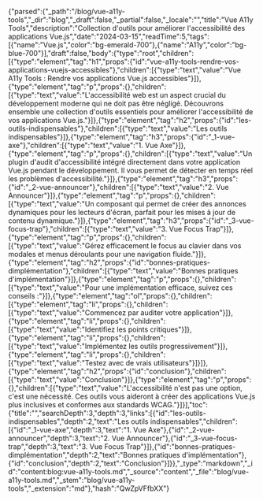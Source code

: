 {"parsed":{"_path":"/blog/vue-a11y-tools","_dir":"blog","_draft":false,"_partial":false,"_locale":"","title":"Vue A11y Tools","description":"Collection d'outils pour améliorer l'accessibilité des applications Vue.js","date":"2024-03-15","readTime":5,"tags":[{"name":"Vue.js","color":"bg-emerald-700"},{"name":"A11y","color":"bg-blue-700"}],"draft":false,"body":{"type":"root","children":[{"type":"element","tag":"h1","props":{"id":"vue-a11y-tools-rendre-vos-applications-vuejs-accessibles"},"children":[{"type":"text","value":"Vue A11y Tools : Rendre vos applications Vue.js accessibles"}]},{"type":"element","tag":"p","props":{},"children":[{"type":"text","value":"L'accessibilité web est un aspect crucial du développement moderne qui ne doit pas être négligé. Découvrons ensemble une collection d'outils essentiels pour améliorer l'accessibilité de vos applications Vue.js."}]},{"type":"element","tag":"h2","props":{"id":"les-outils-indispensables"},"children":[{"type":"text","value":"Les outils indispensables"}]},{"type":"element","tag":"h3","props":{"id":"_1-vue-axe"},"children":[{"type":"text","value":"1. Vue Axe"}]},{"type":"element","tag":"p","props":{},"children":[{"type":"text","value":"Un plugin d'audit d'accessibilité intégré directement dans votre application Vue.js pendant le développement. Il vous permet de détecter en temps réel les problèmes d'accessibilité."}]},{"type":"element","tag":"h3","props":{"id":"_2-vue-announcer"},"children":[{"type":"text","value":"2. Vue Announcer"}]},{"type":"element","tag":"p","props":{},"children":[{"type":"text","value":"Un composant qui permet de créer des annonces dynamiques pour les lecteurs d'écran, parfait pour les mises à jour de contenu dynamique."}]},{"type":"element","tag":"h3","props":{"id":"_3-vue-focus-trap"},"children":[{"type":"text","value":"3. Vue Focus Trap"}]},{"type":"element","tag":"p","props":{},"children":[{"type":"text","value":"Gérez efficacement le focus au clavier dans vos modales et menus déroulants pour une navigation fluide."}]},{"type":"element","tag":"h2","props":{"id":"bonnes-pratiques-dimplémentation"},"children":[{"type":"text","value":"Bonnes pratiques d'implémentation"}]},{"type":"element","tag":"p","props":{},"children":[{"type":"text","value":"Pour une implémentation efficace, suivez ces conseils :"}]},{"type":"element","tag":"ol","props":{},"children":[{"type":"element","tag":"li","props":{},"children":[{"type":"text","value":"Commencez par auditer votre application"}]},{"type":"element","tag":"li","props":{},"children":[{"type":"text","value":"Identifiez les points critiques"}]},{"type":"element","tag":"li","props":{},"children":[{"type":"text","value":"Implémentez les outils progressivement"}]},{"type":"element","tag":"li","props":{},"children":[{"type":"text","value":"Testez avec de vrais utilisateurs"}]}]},{"type":"element","tag":"h2","props":{"id":"conclusion"},"children":[{"type":"text","value":"Conclusion"}]},{"type":"element","tag":"p","props":{},"children":[{"type":"text","value":"L'accessibilité n'est pas une option, c'est une nécessité. Ces outils vous aideront à créer des applications Vue.js plus inclusives et conformes aux standards WCAG."}]}],"toc":{"title":"","searchDepth":3,"depth":3,"links":[{"id":"les-outils-indispensables","depth":2,"text":"Les outils indispensables","children":[{"id":"_1-vue-axe","depth":3,"text":"1. Vue Axe"},{"id":"_2-vue-announcer","depth":3,"text":"2. Vue Announcer"},{"id":"_3-vue-focus-trap","depth":3,"text":"3. Vue Focus Trap"}]},{"id":"bonnes-pratiques-dimplémentation","depth":2,"text":"Bonnes pratiques d'implémentation"},{"id":"conclusion","depth":2,"text":"Conclusion"}]}},"_type":"markdown","_id":"content:blog:vue-a11y-tools.md","_source":"content","_file":"blog/vue-a11y-tools.md","_stem":"blog/vue-a11y-tools","_extension":"md"},"hash":"QwZpVFfbXX"}